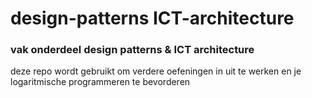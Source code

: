 # design-patterns ICT-architecture
<h3> vak onderdeel design patterns &amp ICT architecture</h3>
<p> deze repo wordt gebruikt om verdere oefeningen in uit te werken en je logaritmische programmeren te bevorderen</p> 

